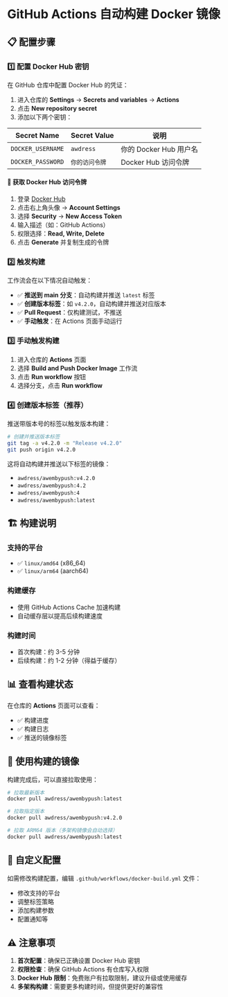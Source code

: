 # GitHub Actions 自动构建 Docker 镜像

## 📋 配置步骤

### 1️⃣ 配置 Docker Hub 密钥

在 GitHub 仓库中配置 Docker Hub 的凭证：

1. 进入仓库的 **Settings** → **Secrets and variables** → **Actions**
2. 点击 **New repository secret**
3. 添加以下两个密钥：

| Secret Name | Secret Value | 说明 |
|------------|--------------|------|
| `DOCKER_USERNAME` | `awdress` | 你的 Docker Hub 用户名 |
| `DOCKER_PASSWORD` | `你的访问令牌` | Docker Hub 访问令牌 |

#### 🔑 获取 Docker Hub 访问令牌

1. 登录 [Docker Hub](https://hub.docker.com/)
2. 点击右上角头像 → **Account Settings**
3. 选择 **Security** → **New Access Token**
4. 输入描述（如：GitHub Actions）
5. 权限选择：**Read, Write, Delete**
6. 点击 **Generate** 并复制生成的令牌

### 2️⃣ 触发构建

工作流会在以下情况自动触发：

- ✅ **推送到 main 分支**：自动构建并推送 `latest` 标签
- ✅ **创建版本标签**：如 `v4.2.0`，自动构建并推送对应版本
- ✅ **Pull Request**：仅构建测试，不推送
- ✅ **手动触发**：在 Actions 页面手动运行

### 3️⃣ 手动触发构建

1. 进入仓库的 **Actions** 页面
2. 选择 **Build and Push Docker Image** 工作流
3. 点击 **Run workflow** 按钮
4. 选择分支，点击 **Run workflow**

### 4️⃣ 创建版本标签（推荐）

推送带版本号的标签以触发版本构建：

```bash
# 创建并推送版本标签
git tag -a v4.2.0 -m "Release v4.2.0"
git push origin v4.2.0
```

这将自动构建并推送以下标签的镜像：
- `awdress/awembypush:v4.2.0`
- `awdress/awembypush:4.2`
- `awdress/awembypush:4`
- `awdress/awembypush:latest`

## 🏗️ 构建说明

### 支持的平台

- ✅ `linux/amd64` (x86_64)
- ✅ `linux/arm64` (aarch64)

### 构建缓存

- 使用 GitHub Actions Cache 加速构建
- 自动缓存层以提高后续构建速度

### 构建时间

- 首次构建：约 3-5 分钟
- 后续构建：约 1-2 分钟（得益于缓存）

## 📊 查看构建状态

在仓库的 **Actions** 页面可以查看：
- ✅ 构建进度
- ✅ 构建日志
- ✅ 推送的镜像标签

## 🚀 使用构建的镜像

构建完成后，可以直接拉取使用：

```bash
# 拉取最新版本
docker pull awdress/awembypush:latest

# 拉取指定版本
docker pull awdress/awembypush:v4.2.0

# 拉取 ARM64 版本（多架构镜像会自动选择）
docker pull awdress/awembypush:latest
```

## 🔧 自定义配置

如需修改构建配置，编辑 `.github/workflows/docker-build.yml` 文件：

- 修改支持的平台
- 调整标签策略
- 添加构建参数
- 配置通知等

## ⚠️ 注意事项

1. **首次配置**：确保已正确设置 Docker Hub 密钥
2. **权限检查**：确保 GitHub Actions 有仓库写入权限
3. **Docker Hub 限制**：免费账户有拉取限制，建议升级或使用缓存
4. **多架构构建**：需要更多构建时间，但提供更好的兼容性

